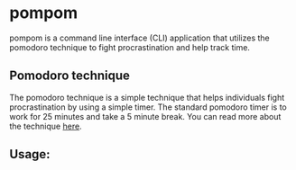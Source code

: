 # pompom

pompom is a command line interface (CLI) application that utilizes the pomodoro technique to fight procrastination and help track time.

## Pomodoro technique

The pomodoro technique is a simple technique that helps individuals fight procrastination by using a simple timer.
The standard pomodoro timer is to work for 25 minutes and take a 5 minute break. You can read more about the technique [here](https://en.wikipedia.org/wiki/Pomodoro_Technique "Pomodoro Technique").

## Usage:

<!--Update with proper usage-->
